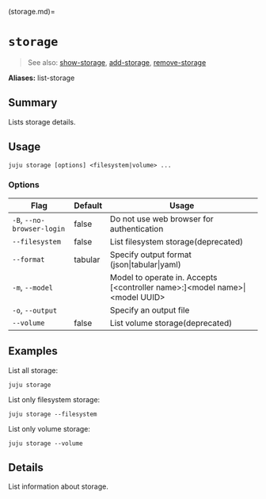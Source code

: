 (storage.md)=
# `storage`
> See also: [show-storage](#show-storage), [add-storage](#add-storage), [remove-storage](#remove-storage)

**Aliases:** list-storage

## Summary
Lists storage details.

## Usage
```juju storage [options] <filesystem|volume> ...```

### Options
| Flag | Default | Usage |
| --- | --- | --- |
| `-B`, `--no-browser-login` | false | Do not use web browser for authentication |
| `--filesystem` | false | List filesystem storage(deprecated) |
| `--format` | tabular | Specify output format (json&#x7c;tabular&#x7c;yaml) |
| `-m`, `--model` |  | Model to operate in. Accepts [&lt;controller name&gt;:]&lt;model name&gt;&#x7c;&lt;model UUID&gt; |
| `-o`, `--output` |  | Specify an output file |
| `--volume` | false | List volume storage(deprecated) |

## Examples

List all storage:

    juju storage

List only filesystem storage:

    juju storage --filesystem

List only volume storage:

    juju storage --volume


## Details

List information about storage.